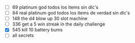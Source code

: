 - [ ] 69 platinum god todos los items sin dlc's
- [ ] 84 real platinum god todos los items de verdad sin dlc's
- [ ] 148 the d4 blow up 30 slot machine
- [ ] 336 get a 5 win streak in the daily challenge
- [x] 545 kill 10 battery bums
- [ ] all secrets
